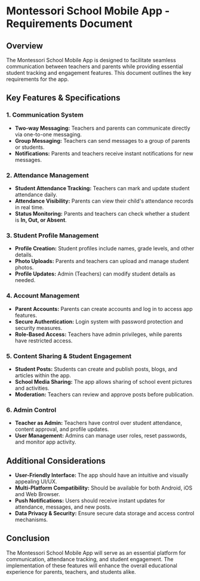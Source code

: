 # Montessori School Mobile App - Requirements Document

## Overview
The Montessori School Mobile App is designed to facilitate seamless communication between teachers and parents while providing essential student tracking and engagement features. This document outlines the key requirements for the app.

## Key Features & Specifications

### 1. Communication System
- **Two-way Messaging:** Teachers and parents can communicate directly via one-to-one messaging.
- **Group Messaging:** Teachers can send messages to a group of parents or students.
- **Notifications:** Parents and teachers receive instant notifications for new messages.

### 2. Attendance Management
- **Student Attendance Tracking:** Teachers can mark and update student attendance daily.
- **Attendance Visibility:** Parents can view their child's attendance records in real time.
- **Status Monitoring:** Parents and teachers can check whether a student is **In, Out, or Absent**.

### 3. Student Profile Management
- **Profile Creation:** Student profiles include names, grade levels, and other details.
- **Photo Uploads:** Parents and teachers can upload and manage student photos.
- **Profile Updates:** Admin (Teachers) can modify student details as needed.

### 4. Account Management
- **Parent Accounts:** Parents can create accounts and log in to access app features.
- **Secure Authentication:** Login system with password protection and security measures.
- **Role-Based Access:** Teachers have admin privileges, while parents have restricted access.

### 5. Content Sharing & Student Engagement
- **Student Posts:** Students can create and publish posts, blogs, and articles within the app.
- **School Media Sharing:** The app allows sharing of school event pictures and activities.
- **Moderation:** Teachers can review and approve posts before publication.

### 6. Admin Control
- **Teacher as Admin:** Teachers have control over student attendance, content approval, and profile updates.
- **User Management:** Admins can manage user roles, reset passwords, and monitor app activity.

## Additional Considerations
- **User-Friendly Interface:** The app should have an intuitive and visually appealing UI/UX.
- **Multi-Platform Compatibility:** Should be available for both Android, iOS and Web Browser.
- **Push Notifications:** Users should receive instant updates for attendance, messages, and new posts.
- **Data Privacy & Security:** Ensure secure data storage and access control mechanisms.

## Conclusion
The Montessori School Mobile App will serve as an essential platform for communication, attendance tracking, and student engagement. The implementation of these features will enhance the overall educational experience for parents, teachers, and students alike.


